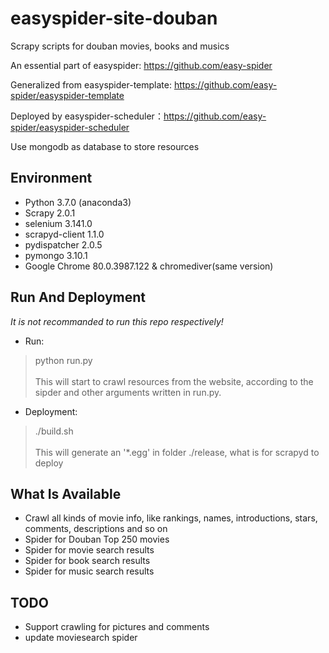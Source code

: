 # easyspider-site-douban
Scrapy scripts for douban movies, books and musics

An essential part of easyspider: https://github.com/easy-spider

Generalized from easyspider-template: https://github.com/easy-spider/easyspider-template

Deployed by easyspider-scheduler：https://github.com/easy-spider/easyspider-scheduler

Use mongodb as database to store resources
## Environment
- Python 3.7.0 (anaconda3)
- Scrapy 2.0.1
- selenium 3.141.0
- scrapyd-client  1.1.0 
- pydispatcher	2.0.5
- pymongo 3.10.1
- Google Chrome	80.0.3987.122 & chromediver(same version)

## Run And Deployment
*It is not recommanded to run this repo respectively!*
- Run: <br>
> python run.py <br><br>
This will start to crawl resources from the website, according to the sipder and other arguments written in run.py. 

- Deployment: 
> ./build.sh <br><br>
This will generate an '*.egg' in folder ./release, what is for scrapyd to deploy

## What Is Available
- Crawl all kinds of movie info, like rankings, names, introductions, stars, comments, descriptions and so on
- Spider for Douban Top 250 movies
- Spider for movie search results
- Spider for book search results
- Spider for music search results

## TODO
- Support crawling for pictures and comments
- update moviesearch spider

